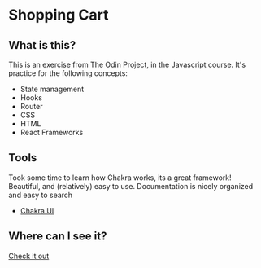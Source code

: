 # Shopping Cart

## What is this?

This is an exercise from The Odin Project, in the Javascript course.
It's practice for the following concepts:

- State management
- Hooks
- Router
- CSS
- HTML
- React Frameworks

## Tools

Took some time to learn how Chakra works, its a great framework! Beautiful, and (relatively) easy to use. Documentation is nicely organized and easy to search

- [Chakra UI](https://chakra-ui.com/)

## Where can I see it?

[Check it out](https://heyslevin.github.io/shopping-cart/)
